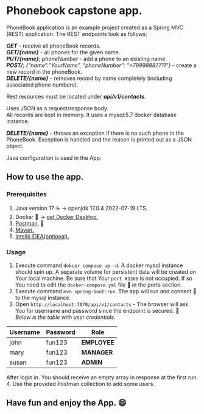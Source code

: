 # Phonebook capstone app.
PhoneBook application is an example project created as a Spring MVC (REST) application.
The REST endpoints look as follows:

**_GET_** - receive all phoneBook records.  
**_GET/{name}_** - all phones for the given name.  
**_PUT/{name}_**; _phoneNumber_ - add a phone to an existing name.  
**_POST/_**; _{“name”:”YourName”, “phoneNumber”: “+79998887711”}_ - create a new record in the phoneBook.  
**_DELETE/{name}_** - removes record by name completely (including associated phone numbers).  

Rest resources must be located under **_api/v1/contacts_**.

Uses JSON as a request/response body.  
All records are kept in memory. It uses a mysql:5.7 docker database instance.  

**_DELETE/{name}_** - throws an exception if there is no such phone in the
PhoneBook. Exception is handled and the reason is printed out as a JSON object.

Java configuration is used in the App.

## How to use the app.
### Prerequisites
1. Java version 17 :coffee: -> openjdk 17.0.4 2022-07-19 LTS.
2. Docker :whale: -> [get Docker Desktop.](https://www.docker.com/products/docker-desktop/)
3. [Postman.](https://www.postman.com/downloads/) :post_office:
4. [Maven.](https://maven.apache.org/install.html)
5. [Intellij IDEA(optional).](https://www.jetbrains.com/idea/download/)

### Usage
1. Execute command `dokcer compose up -d`. A docker mysql instance should spin up. A separate volume for persistent data will be created on Your local machine.
Be sure that Your `port #3306` is not occupied. If so You need to edit the `docker-compose.yml` file :file_folder: in the ports section.
2. Execute command `mvn spring-boot:run`. The app will run and connect :electric_plug: to the mysql instance. 
3. Open `http://localhost:7070/api/v1/contacts` - The browser will ask You for username and password since the endpoint is secured. :closed_lock_with_key:  
_Below is the table with user credentials._

Username | Password | Role
--- | --- | ---
john | fun123 | **EMPLOYEE**
mary | fun123 | **MANAGER**
susan | fun123 | **ADMIN**

After login in. You should receive an empty array in response at the first run.  
  4. Use the provided Postman collection to add some users.

  ## Have fun and enjoy the App. :smile:
